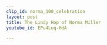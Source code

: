 ```yaml
---
clip_id: norma_100_celebration
layout: post
title: The Lindy Hop of Norma Miller
youtube_id: EPu4Luq-HdA

---
```


